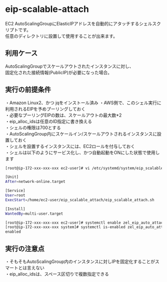 # eip-scalable-attach  
EC2 AutoScalingGroupにElasticIPアドレスを自動的にアタッチするシェルスクリプトです。  
任意のディレクトリに設置して使用することが出来ます。

## 利用ケース
AutoScalingGroupでスケールアウトされたインスタンスに対し、  
固定化された接続情報(PublicIP)が必要になった場合。  

## 実行の前提条件
・Amazon Linux2、かつ jqをインストール済み
・AWS側で、このシェル実行に利用されるEIPを予めプーリングしておく  
・必要なプーリングEIPの数は、スケールアウトの最大数*2  
・eip_alloc_idsは任意のID指定に書き換える  
・シェルの権限は700とする  
・AutoScalingGroup内にスケールイン/スケールアウトされるインスタンスに設置しておく  
・シェルを設置するインスタンスには、EC2ロールを付与しておく  
・シェルは以下のようにサービス化し、かつ自動起動をONにした状態で使用します
```sh
[root@ip-172-xxx-xxx-xxx ec2-user]# vi /etc/systemd/system/eip_scalable_attach.service

[Unit]
After=network-online.target

[Service]
User=root
ExecStart=/home/ec2-user/eip_scalable_attach/eip_scalable_attach.sh

[Install]
WantedBy=multi-user.target

[root@ip-172-xxx-xxx-xxx ec2-user]# systemctl enable zel_eip_auto_attach.service
[root@ip-172-xxx-xxx-xxx system]# systemctl is-enabled zel_eip_auto_attach.service 
enabled
```

## 実行の注意点
・そもそもAutoScalingGroup内のインスタンスに対しIPを固定化することがスマートとは言えない  
・eip_alloc_idsは、スペース区切りで複数指定できる  
